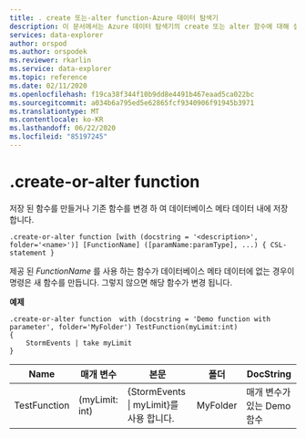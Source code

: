 ```yaml
---
title: . create 또는-alter function-Azure 데이터 탐색기
description: 이 문서에서는 Azure 데이터 탐색기의 create 또는 alter 함수에 대해 설명 합니다.
services: data-explorer
author: orspod
ms.author: orspodek
ms.reviewer: rkarlin
ms.service: data-explorer
ms.topic: reference
ms.date: 02/11/2020
ms.openlocfilehash: f19ca38f344f10b9dd8e4491b467eaad5ca022bc
ms.sourcegitcommit: a034b6a795ed5e62865fcf9340906f91945b3971
ms.translationtype: MT
ms.contentlocale: ko-KR
ms.lasthandoff: 06/22/2020
ms.locfileid: "85197245"
---
```

# <a name="create-or-alter-function"></a>.create-or-alter function

저장 된 함수를 만들거나 기존 함수를 변경 하 여 데이터베이스 메타 데이터 내에 저장 합니다.

```kusto
.create-or-alter function [with (docstring = '<description>', folder='<name>')] [FunctionName] ([paramName:paramType], ...) { CSL-statement }
```

제공 된 *FunctionName* 를 사용 하는 함수가 데이터베이스 메타 데이터에 없는 경우이 명령은 새 함수를 만듭니다. 그렇지 않으면 해당 함수가 변경 됩니다.

**예제**

```kusto
.create-or-alter function  with (docstring = 'Demo function with parameter', folder='MyFolder') TestFunction(myLimit:int)
{
    StormEvents | take myLimit 
} 
```

|Name|매개 변수|본문|폴더|DocString|
|---|---|---|---|---|
|TestFunction|(myLimit: int)|{StormEvents &#124; myLimit}를 사용 합니다.|MyFolder|매개 변수가 있는 Demo 함수|
